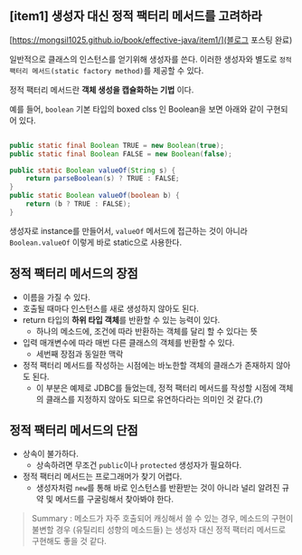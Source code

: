 ## [item1] 생성자 대신 정적 팩터리 메서드를 고려하라

[https://mongsil1025.github.io/book/effective-java/item1/](블로그 포스팅 완료)

일반적으로 클래스의 인스턴스를 얻기위해 생성자를 쓴다. 이러한 생성자와 별도로 `정적 팩터리 메서드(static factory method)`를 제공할 수 있다.

정적 팩터리 메서드란 **객체 생성을 캡슐화하는 기법** 이다.

예를 들어, `boolean` 기본 타입의 boxed clss 인 Boolean을 보면 아래와 같이 구현되어 있다.

```java

public static final Boolean TRUE = new Boolean(true);
public static final Boolean FALSE = new Boolean(false);

public static Boolean valueOf(String s) {
    return parseBoolean(s) ? TRUE : FALSE;
}
public static Boolean valueOf(boolean b) {
    return (b ? TRUE : FALSE);
}
```

생성자로 instance를 만들어서, `valueOf` 메서드에 접근하는 것이 아니라 `Boolean.valueOf` 이렇게 바로 static으로 사용한다.

## 정적 팩터리 메서드의 장점

- 이름을 가질 수 있다.
- 호출될 때마다 인스턴스를 새로 생성하지 않아도 된다.
- return 타입의 **하위 타입 객체**를 반환할 수 있는 능력이 있다.
	- 하나의 메소드에, 조건에 따라 반환하는 객체를 달리 할 수 있다는 뜻
- 입력 매개변수에 따라 매번 다른 클래스의 객체를 반환할 수 있다.
	- 세번째 장점과 동일한 맥락
- 정적 팩터리 메서드를 작성하는 시점에는 바노한할 객체의 클래스가 존재하지 않아도 된다.
	- 이 부분은 예제로 JDBC를 들었는데, 정적 팩터리 메서드를 작성할 시점에 객체의 클래스를 지정하지 않아도 되므로 유연하다라는 의미인 것 같다.(?)
	
## 정적 팩터리 메서드의 단점

- 상속이 불가하다.
	- 상속하려면 무조건 `public`이나 `protected` 생성자가 필요하다.
- 정적 팩터리 메서드는 프로그래머가 찾기 어렵다.
	- 생성자처럼 `new`를 통해 바로 인스턴스를 반환받는 것이 아니라 널리 알려진 규약 및 메서드를 구굴링해서 찾아봐야 한다.
	
> Summary : 메소드가 자주 호출되어 캐싱해서 쓸 수 있는 경우, 메소드의 구현이 불변할 경우 (유틸리티 성향의 메소드들) 는 생성자 대신 정적 팩터리 메서드로 구현해도 좋을 것 같다.
